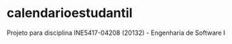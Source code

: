 calendarioestudantil
====================

Projeto para disciplina INE5417-04208 (20132) - Engenharia de Software I
